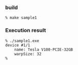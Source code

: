 ### build

```
% make sample1 
```

### Execution result 

```
% ./sample1.exe
device #1/1
    name: Tesla V100-PCIE-32GB
    warpSize: 32
%
```

